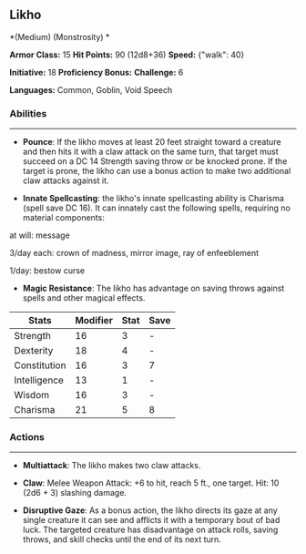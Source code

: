 ## Likho
*(Medium) (Monstrosity) *

**Armor Class:** 15
**Hit Points:** 90 (12d8+36)
**Speed:** {"walk": 40}

**Initiative:** 18
**Proficiency Bonus:**
**Challenge:** 6

**Languages:** Common, Goblin, Void Speech

### Abilities
 --- 
- **Pounce**: If the likho moves at least 20 feet straight toward a creature and then hits it with a claw attack on the same turn, that target must succeed on a DC 14 Strength saving throw or be knocked prone. If the target is prone, the likho can use a bonus action to make two additional claw attacks against it.

- **Innate Spellcasting**: the likho's innate spellcasting ability is Charisma (spell save DC 16). It can innately cast the following spells, requiring no material components:

at will: message

3/day each: crown of madness, mirror image, ray of enfeeblement

1/day: bestow curse

- **Magic Resistance**: The likho has advantage on saving throws against spells and other magical effects.



| Stats | Modifier | Stat | Save
| ---- | ---- | ---- | ---- |
| Strength | 16 | 3 | - |
| Dexterity | 18 | 4 | - |
| Constitution | 16 | 3 | 7 |
| Intelligence | 13 | 1 | - |
| Wisdom | 16 | 3 | - |
| Charisma | 21 | 5 | 8 |

### Actions
 --- 
- **Multiattack**: The likho makes two claw attacks.

- **Claw**: Melee Weapon Attack: +6 to hit, reach 5 ft., one target. Hit: 10 (2d6 + 3) slashing damage.

- **Disruptive Gaze**: As a bonus action, the likho directs its gaze at any single creature it can see and afflicts it with a temporary bout of bad luck. The targeted creature has disadvantage on attack rolls, saving throws, and skill checks until the end of its next turn.

